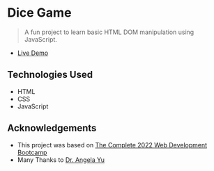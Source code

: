 # Dice Game
> A fun project to learn basic HTML DOM manipulation using JavaScript.
- [Live Demo](https://a1shuvo-dice-game.netlify.app)

## Technologies Used
- HTML
- CSS
- JavaScript

## Acknowledgements
- This project was based on [The Complete 2022 Web Development Bootcamp](https://www.udemy.com/course/the-complete-web-development-bootcamp/)
- Many Thanks to [Dr. Angela Yu](https://github.com/angelabauer)
